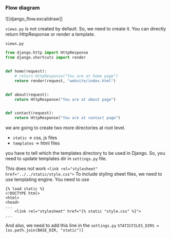 
### Flow diagram
![[django_flow.excalidraw]]


`views.py` is not created by default. So, we need to create it.
You can directly return HttpResponse or render a template.

`views.py`
```python
from django.http import HttpResponse
from django.shortcuts import render


def home(request):
    # return HttpResponse("You are at home page") 
    return render(request, "website/index.html")


def about(request):
    return HttpResponse("You are at about page")


def contact(request):
    return HttpResponse("You are at contact page")
```


we are going to create two more directories at root level.
- `static` -> css, js files
- `templates` -> html files

you have to tell which the templates directory to be used in Django. So, you need to update templates dir in `settings.py` file.

This does not work
`<link rel="stylesheet" href="../../static/style.css">`
To include styling sheet files, we need to use templating engine.
You need to use 
```django
{% load static %}
<!DOCTYPE html>
<html>
<head>
...
	<link rel="stylesheet" href="{% static "style.css" %}">
...
```

And also, we need to add this line in the `settings.py`
`STATICFILES_DIRS = [os.path.join(BASE_DIR, "static")]`
